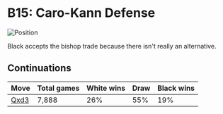 # B15: Caro-Kann Defense

![Position](https://chessboardimage.com/r2qkbnr/pp1nppp1/2p4p/7P/3P4/3b1NN1/PPP2PP1/R1BQK1NR.png)

Black accepts the bishop trade because there isn't really an alternative.

## Continuations

Move                                                            | Total games | White wins | Draw | Black wins
----------------------------------------------------------------|-------------|------------|------|-----------
[Qxd3](r2qkbnr-pp1nppp1-2p4p-7P-3P4-3Q1NN1-PPP2PP1-R1B1K1NR.md) | 7,888       | 26%        | 55%  | 19%
